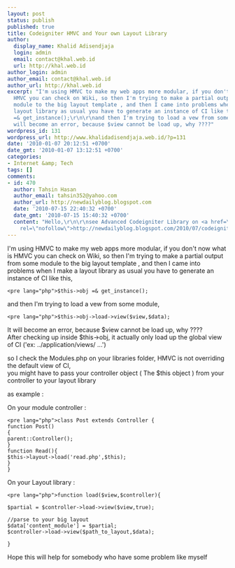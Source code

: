 ```yaml
---
layout: post
status: publish
published: true
title: Codeigniter HMVC and Your own Layout Library
author:
  display_name: Khalid Adisendjaja
  login: admin
  email: contact@khal.web.id
  url: http://khal.web.id
author_login: admin
author_email: contact@khal.web.id
author_url: http://khal.web.id
excerpt: "I'm using HMVC to make my web apps more modular, if you don't now what is
  HMVC you can check on Wiki, so then I'm trying to make a partial output from some
  module to the big layout template , and then I came into problems when I make a
  layout library as usual you have to generate an instance of CI like this,\r\n\r\n$this->obj
  =& get_instance();\r\n\r\nand then I'm trying to load a vew from some module,\r\n\r\n$this->obj->load->view($view,$data);\r\n\r\nIt
  will become an error, because $view cannot be load up, why ????"
wordpress_id: 131
wordpress_url: http://www.khalidadisendjaja.web.id/?p=131
date: '2010-01-07 20:12:51 +0700'
date_gmt: '2010-01-07 13:12:51 +0700'
categories:
- Internet &amp; Tech
tags: []
comments:
- id: 470
  author: Tahsin Hasan
  author_email: tahsin352@yahoo.com
  author_url: http://newdailyblog.blogspot.com
  date: '2010-07-15 22:40:32 +0700'
  date_gmt: '2010-07-15 15:40:32 +0700'
  content: "Hello,\r\n\r\nsee Advanced Codeigniter Library on <a href=\"http://newdailyblog.blogspot.com/2010/07/codeigniter-advanced-layout-library.html\"
    rel=\"nofollow\">http://newdailyblog.blogspot.com/2010/07/codeigniter-advanced-layout-library.html</a>."
---
```

I'm using HMVC to make my web apps more modular, if you don't now what is HMVC you can check on Wiki, so then I'm trying to make a partial output from some module to the big layout template , and then I came into problems when I make a layout library as usual you have to generate an instance of CI like this,

 
    <pre lang="php">$this->obj =& get_instance();

and then I'm trying to load a vew from some module,

 
    <pre lang="php">$this->obj->load->view($view,$data);

It will become an error, because $view cannot be load up, why ????  
 After checking up inside $this->obj, it actually only load up the global view of CI ('ex: ../application/views/ ...')

so I check the Modules.php on your libraries folder, HMVC is not overriding the default view of CI,  
 you might have to pass your controller object ( The $this object ) from your controller to your layout library

as example :

On your module controller :

 
    <pre lang="php">class Post extends Controller {
    function Post()
    {
    parent::Controller();
    }
    function Read(){
    $this->layout->load('read.php',$this);
    }
    }

On your Layout library :

 
    <pre lang="php">function load($view,$controller){
    
    $partial = $controller->load->view($view,true);
    
    //parse to your big layout
    $data['content_module'] = $partial;
    $controller->load->view($path_to_layout,$data);
    
    }

Hope this will help for somebody who have some problem like myself